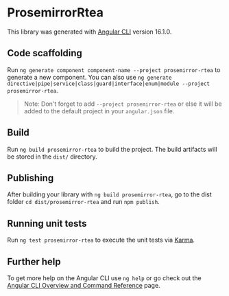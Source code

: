 # ProsemirrorRtea

This library was generated with [Angular CLI](https://github.com/angular/angular-cli) version 16.1.0.

## Code scaffolding

Run `ng generate component component-name --project prosemirror-rtea` to generate a new component. You can also use `ng generate directive|pipe|service|class|guard|interface|enum|module --project prosemirror-rtea`.
> Note: Don't forget to add `--project prosemirror-rtea` or else it will be added to the default project in your `angular.json` file. 

## Build

Run `ng build prosemirror-rtea` to build the project. The build artifacts will be stored in the `dist/` directory.

## Publishing

After building your library with `ng build prosemirror-rtea`, go to the dist folder `cd dist/prosemirror-rtea` and run `npm publish`.

## Running unit tests

Run `ng test prosemirror-rtea` to execute the unit tests via [Karma](https://karma-runner.github.io).

## Further help

To get more help on the Angular CLI use `ng help` or go check out the [Angular CLI Overview and Command Reference](https://angular.io/cli) page.
